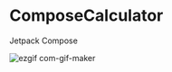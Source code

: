 # ComposeCalculator

Jetpack Compose

![ezgif com-gif-maker](https://user-images.githubusercontent.com/33443660/175524875-c35f2a32-b033-413c-a4ea-460654289be4.gif)

